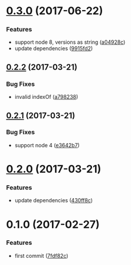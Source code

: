 <a name="0.3.0"></a>
# [0.3.0](https://github.com/christophehurpeau/babel-preset-latest-node/compare/v0.2.2...v0.3.0) (2017-06-22)


### Features

* support node 8, versions as string ([a04928c](https://github.com/christophehurpeau/babel-preset-latest-node/commit/a04928c))
* update dependencies ([9915fd2](https://github.com/christophehurpeau/babel-preset-latest-node/commit/9915fd2))


<a name="0.2.2"></a>
## [0.2.2](https://github.com/christophehurpeau/babel-preset-latest-node/compare/v0.2.1...v0.2.2) (2017-03-21)


### Bug Fixes

* invalid indexOf ([a798238](https://github.com/christophehurpeau/babel-preset-latest-node/commit/a798238))


<a name="0.2.1"></a>
## [0.2.1](https://github.com/christophehurpeau/babel-preset-latest-node/compare/v0.2.0...v0.2.1) (2017-03-21)


### Bug Fixes

* support node 4 ([e3642b7](https://github.com/christophehurpeau/babel-preset-latest-node/commit/e3642b7))


<a name="0.2.0"></a>
# [0.2.0](https://github.com/christophehurpeau/babel-preset-latest-node/compare/v0.1.0...v0.2.0) (2017-03-21)


### Features

* update dependencies ([430ff8c](https://github.com/christophehurpeau/babel-preset-latest-node/commit/430ff8c))


<a name="0.1.0"></a>
# 0.1.0 (2017-02-27)


### Features

* first commit ([7fdf82c](https://github.com/christophehurpeau/babel-preset-latest-node/commit/7fdf82c))
